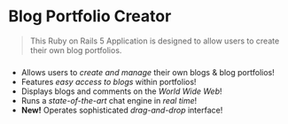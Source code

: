 # Blog Portfolio Creator

> This Ruby on Rails 5 Application is designed to allow users to create their own blog portfolios. 

### 

- Allows users to _create and manage_ their own blogs & blog portfolios!
- Features _easy access to blogs_ within portfolios!
- Displays blogs and comments on the _World Wide Web_!
- Runs a _state-of-the-art_ chat engine in _real time_!
- **New!** Operates sophisticated _drag-and-drop_ interface!


